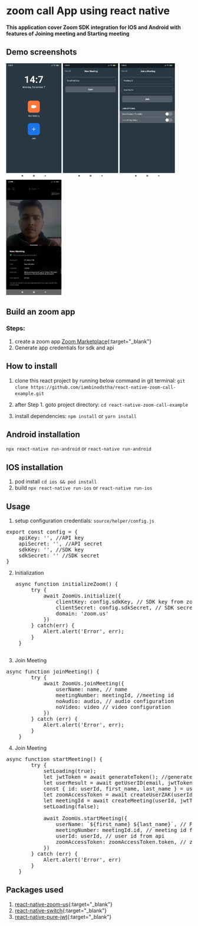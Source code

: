 # zoom call App using react native
**This application cover Zoom SDK integration for IOS and Android with features of Joining meeting and Starting meeting**

## Demo screenshots
<img src="https://github.com/iambinodstha/react-native-zoom-call-example/blob/master/source/assets/screenshots/1.jpg" alt="screenshot1" width="150"/>
<img src="https://github.com/iambinodstha/react-native-zoom-call-example/blob/master/source/assets/screenshots/2.jpg" alt="screenshot2" width="150"/>
<img src="https://github.com/iambinodstha/react-native-zoom-call-example/blob/master/source/assets/screenshots/3.jpg" alt="screenshot3" width="150"/>
<img src="https://github.com/iambinodstha/react-native-zoom-call-example/blob/master/source/assets/screenshots/4.jpg" alt="screenshot4" width="150"/>

## Build an zoom app
### Steps:

1. create a zoom app [Zoom Marketplace](https://marketplace.zoom.us/){:target="_blank"}
2. Generate app credentials for sdk and api

## How to install
1. clone this react project by running below command in git terminal:
`git clone https://github.com/iambinodstha/react-native-zoom-call-example.git`

2. after Step 1. goto project directory:
`cd react-native-zoom-call-example`

3. install dependencies:
`npm install` or `yarn install`

## Android installation
`npx react-native run-android` or `react-native run-android`

## IOS installation
1. pod install `cd ios && pod install`
2. build `npx react-native run-ios` or `react-native run-ios`

## Usage
1. setup configuration credentials:
`source/helper/config.js`
<pre>
export const config = {
    apiKey: '', //API key
    apiSecret: '', //API secret
    sdkKey: '', //SDK key
    sdkSecret: '' //SDK secret
}
</pre>

2. Initialization
<pre>
   async function initializeZoom() {
        try {
            await ZoomUs.initialize({
                clientKey: config.sdkKey, // SDK key from zoom app
                clientSecret: config.sdkSecret, // SDK secret from zoom app
                domain: 'zoom.us'
            })
        } catch(err) {
            Alert.alert('Error', err);
        }
    }
   </pre>

3. Join Meeting
<pre>
async function joinMeeting() {
        try {
            await ZoomUs.joinMeeting({
                userName: name, // name
                meetingNumber: meetingId, //meeting id
                noAudio: audio, // audio configuration
                noVideo: video // video configuration
            })
        } catch (err) {
            Alert.alert('Error', err);
        }
    }
</pre>

4. Join Meeting
<pre>
async function startMeeting() {
        try {
            setLoading(true);
            let jwtToken = await generateToken(); //generate JWT token
            let userResult = await getUserID(email, jwtToken);
            const { id: userId, first_name, last_name } = userResult
            let zoomAccessToken = await createUserZAK(userId, jwtToken); // zoom access token
            let meetingId = await createMeeting(userId, jwtToken);
            setLoading(false);

            await ZoomUs.startMeeting({
                userName: `${first_name} ${last_name}`, // Full Name
                meetingNumber: meetingId.id, // meeting id from api
                userId: userId, // user id from api
                zoomAccessToken: zoomAccessToken.token, // zoom access token from api
            })
        } catch (err) {
            Alert.alert('Error', err)
        }
    }
</pre>

## Packages used
1. [react-native-zoom-us](https://github.com/mieszko4/react-native-zoom-us){:target="_blank"}
2. [react-native-switch](https://github.com/shahen94/react-native-switch#readme){:target="_blank"}
3. [react-native-pure-jwt](https://github.com/zaguiini/react-native-pure-jwt#readme){:target="_blank"}